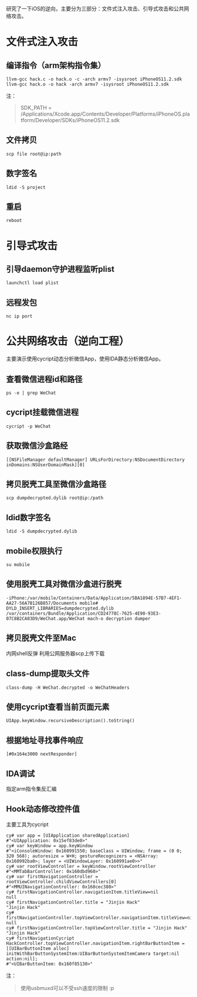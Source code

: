 研究了一下iOS的逆向，主要分为三部分：文件式注入攻击、引导式攻击和公共网络攻击。

# 文件式注入攻击

## 编译指令（arm架构指令集）
```
llvm-gcc hack.c -o hack.o -c -arch armv7 -isysroot iPhoneOS11.2.sdk
llvm-gcc hack.o -o hack -arch armv7 -isysroot iPhoneOS11.2.sdk
```

注：
> SDK_PATH = /Applications/Xcode.app/Contents/Developer/Platforms/iPhoneOS.platform/Developer/SDKs/iPhoneOS11.2.sdk

## 文件拷贝
```
scp file root@ip:path
```

## 数字签名
```
ldid -S project
```

## 重启
```
reboot
```

# 引导式攻击

## 引导daemon守护进程监听plist
```
launchctl load plist
```

## 远程发包
```
nc ip port
```

# 公共网络攻击（逆向工程）
主要演示使用cycript动态分析微信App，使用IDA静态分析微信App。

## 查看微信进程id和路径
```
ps -e | grep WeChat
```

## cycript挂载微信进程
```
cycript -p WeChat
```

## 获取微信沙盒路经
```
[[NSFileManager defaultManager] URLsForDirectory:NSDocumentDirectory inDomains:NSUserDomainMask][0]
```

## 拷贝脱壳工具至微信沙盒路径
```
scp dumpdecrypted.dylib root@ip:/path
```

## ldid数字签名
```
ldid -S dumpdecrypted.dylib
```

## mobile权限执行
```
su mobile
```

## 使用脱壳工具对微信沙盒进行脱壳
```
-iPhone:/var/mobile/Containers/Data/Application/5BA1894E-57B7-4EF1-AA27-56A7B126B857/Documents mobile# DYLD_INSERT_LIBRARIES=dumpdecrypted.dylib /var/containers/Bundle/Application/CD24778C-7625-4E90-93E3-07C8B2CA03D9/WeChat.app/WeChat mach-o decryption dumper
```

## 拷贝脱壳文件至Mac
内网shell反弹
利用公网服务器scp上传下载

## class-dump提取头文件
```
class-dump -H WeChat.decrypted -o WeChatHeaders
```

## 使用cycript查看当前页面元素
```
UIApp.keyWindow.recursiveDescription().toString()
```

## 根据地址寻找事件响应
```
[#0x164e3000 nextResponder]
```

## IDA调试
指定arm指令集反汇编

## Hook动态修改控件值
主要工具为cycript
```
cy# var app = [UIApplication sharedApplication]  
#"<UIApplication: 0x15ef83de0>"  
cy# var keyWindow = app.keyWindow  
#"<iConsoleWindow: 0x160991550; baseClass = UIWindow; frame = (0 0; 320 568); autoresize = W+H; gestureRecognizers = <NSArray: 0x160992ba0>; layer = <UIWindowLayer: 0x160991ae0>>"  
cy# var rootViewController = keyWindow.rootViewController  
#"<MMTabBarController: 0x160dbd960>"  
cy# var firstNavigationController = rootViewController.childViewControllers[0]  
#"<MMUINavigationController: 0x160cec380>"  
cy# firstNavigationController.navigationItem.titleView=nil  
null  
cy# firstNavigationController.title = "Jinjin Hack"  
"Jinjin Hack"  
cy# firstNavigationController.topViewController.navigationItem.titleView=nil  
null  
cy# firstNavigationController.topViewController.title = "Jinjin Hack"  
"Jinjin Hack"  
cy# firstNavigationCycript HackController.topViewController.navigationItem.rightBarButtonItem = [[UIBarButtonItem alloc] initWithBarButtonSystemItem:UIBarButtonSystemItemCamera target:nil action:nil];  
#"<UIBarButtonItem: 0x160f85130>"  
```

注：
> 使用usbmuxd可以不受ssh速度的限制 :p